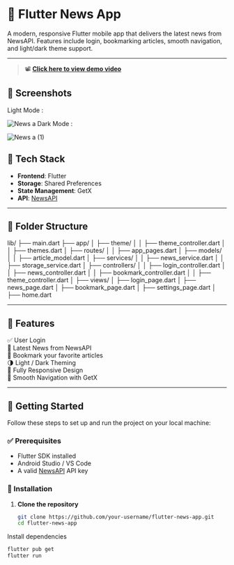 # 📰 Flutter News App

A modern, responsive Flutter mobile app that delivers the latest news from NewsAPI. Features include login, bookmarking articles, smooth navigation, and light/dark theme support.

---

> 📽️ **[Click here to view demo video]([https://drive.google.com/your-demo-link](https://drive.google.com/file/d/1UEFTebMk4ixPvQHTU3DC-ofhPe7WCHs2/view?usp=sharing))**

  ## 📸 Screenshots
 Light Mode :
 
![News a](https://github.com/user-attachments/assets/65d5fa88-de8d-4ed0-b31e-1058ecab62b2)
 Dark Mode :
 
![News a (1)](https://github.com/user-attachments/assets/98af105a-dc6e-439b-b2c3-32238ad5bb72)






## 🧰 Tech Stack

- **Frontend**: Flutter
- **Storage**: Shared Preferences
- **State Management**: GetX
- **API**: [NewsAPI](https://newsapi.org/)

---

## 📁 Folder Structure
 
lib/
├── main.dart
├── app/
│ ├── theme/
│ │ ├── theme_controller.dart
│ │ ├── themes.dart
│ ├── routes/
│ │ ├── app_pages.dart
│ ├── models/
│ │ ├── article_model.dart
│ ├── services/
│ │ ├── news_service.dart
│ │ ├── storage_service.dart
│ ├── controllers/
│ │ ├── login_controller.dart
│ │ ├── news_controller.dart
│ │ ├── bookmark_controller.dart
│ │ ├── theme_controller.dart
│ ├── views/
│ ├── login_page.dart
│ ├── news_page.dart
│ ├── bookmark_page.dart
│ ├── settings_page.dart
│ ├── home.dart

 ---
## 🌟 Features

✅ User Login  
📰 Latest News from NewsAPI  
🔖 Bookmark your favorite articles  
🌗 Light / Dark Theming  
📱 Fully Responsive Design  
🚀 Smooth Navigation with GetX

---

## 🚀 Getting Started

Follow these steps to set up and run the project on your local machine:

### ✅ Prerequisites

- Flutter SDK installed
- Android Studio / VS Code
- A valid [NewsAPI](https://newsapi.org/) API key

### 🔧 Installation

1. **Clone the repository**

   ```bash
   git clone https://github.com/your-username/flutter-news-app.git
   cd flutter-news-app
Install dependencies


   ```bash
   flutter pub get
   flutter run





